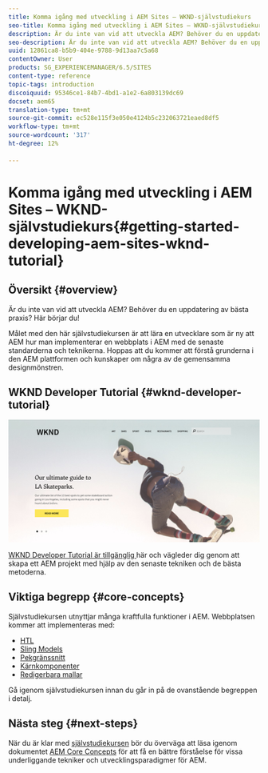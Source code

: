 ```yaml
---
title: Komma igång med utveckling i AEM Sites – WKND-självstudiekurs
seo-title: Komma igång med utveckling i AEM Sites – WKND-självstudiekurs
description: Är du inte van vid att utveckla AEM? Behöver du en uppdatering av bästa praxis? Här börjar du! Målet med den här självstudiekursen är att lära en utvecklare som är ny att AEM hur man implementerar en webbplats i AEM med de senaste standarderna och teknikerna.
seo-description: Är du inte van vid att utveckla AEM? Behöver du en uppdatering av bästa praxis? Här börjar du! Målet med den här självstudiekursen är att lära en utvecklare som är ny att AEM hur man implementerar en webbplats i AEM med de senaste standarderna och teknikerna.
uuid: 12861ca8-b5b9-404e-9788-9d13aa7c5a68
contentOwner: User
products: SG_EXPERIENCEMANAGER/6.5/SITES
content-type: reference
topic-tags: introduction
discoiquuid: 95346ce1-84b7-4bd1-a1e2-6a803139dc69
docset: aem65
translation-type: tm+mt
source-git-commit: ec528e115f3e050e4124b5c232063721eaed8df5
workflow-type: tm+mt
source-wordcount: '317'
ht-degree: 12%

---
```



# Komma igång med utveckling i AEM Sites – WKND-självstudiekurs{#getting-started-developing-aem-sites-wknd-tutorial}

## Översikt {#overview}

Är du inte van vid att utveckla AEM? Behöver du en uppdatering av bästa praxis? Här börjar du!

Målet med den här självstudiekursen är att lära en utvecklare som är ny att AEM hur man implementerar en webbplats i AEM med de senaste standarderna och teknikerna. Hoppas att du kommer att förstå grunderna i den AEM plattformen och kunskaper om några av de gemensamma designmönstren.

## WKND Developer Tutorial {#wknd-developer-tutorial}

![WKND](assets/screen_shot_2018-11-23at152453.png)

[WKND Developer Tutorial är tillgänglig ](https://docs.adobe.com/content/help/en/experience-manager-learn/getting-started-wknd-tutorial-develop/overview.html) här och vägleder dig genom att skapa ett AEM projekt med hjälp av den senaste tekniken och de bästa metoderna.

## Viktiga begrepp {#core-concepts}

Självstudiekursen utnyttjar många kraftfulla funktioner i AEM. Webbplatsen kommer att implementeras med:

* [HTL](https://docs.adobe.com/content/help/en/experience-manager-htl/using/overview.html)
* [Sling Models](https://sling.apache.org/documentation/bundles/models.html)
* [Pekgränssnitt](/help/sites-developing/touch-ui-concepts.md)
* [Kärnkomponenter](https://docs.adobe.com/content/help/en/experience-manager-core-components/using/introduction.html)
* [Redigerbara mallar](/help/sites-developing/page-templates-editable.md)

Gå igenom självstudiekursen innan du går in på de ovanstående begreppen i detalj.

## Nästa steg {#next-steps}

När du är klar med [självstudiekursen](https://helpx.adobe.com/experience-manager/kt/sites/using/getting-started-wknd-tutorial-develop.html) bör du överväga att läsa igenom dokumentet [AEM Core Concepts](/help/sites-developing/the-basics.md) för att få en bättre förståelse för vissa underliggande tekniker och utvecklingsparadigmer för AEM.
